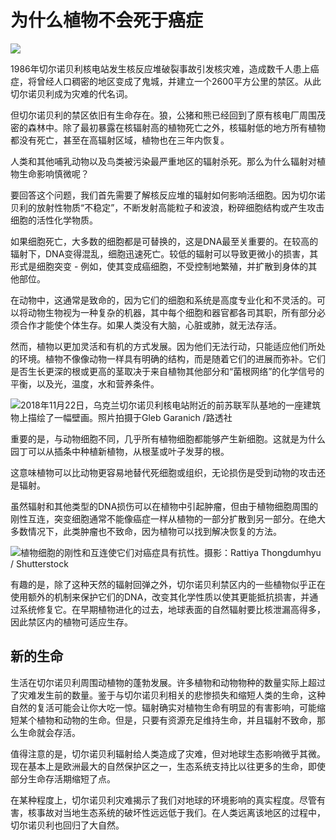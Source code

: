# 为什么植物不会死于癌症

<img src="http://images.doumiaotech.com/87108_back.jpg">

1986年切尔诺贝利核电站发生核反应堆破裂事故引发核灾难，造成数千人患上癌症，将曾经人口稠密的地区变成了鬼城，并建立一个2600平方公里的禁区。从此切尔诺贝利成为灾难的代名词。

但切尔诺贝利的禁区依旧有生命存在。狼，公猪和熊已经回到了原有核电厂周围茂密的森林中。除了最初暴露在核辐射高的植物死亡之外，核辐射低的地方所有植物都没有死亡，甚至在高辐射区域，植物也在三年内恢复。

人类和其他哺乳动物以及鸟类被污染最严重地区的辐射杀死。那么为什么辐射对植物生命影响慎微呢？

要回答这个问题，我们首先需要了解核反应堆的辐射如何影响活细胞。因为切尔诺贝利的放射性物质“不稳定”，不断发射高能粒子和波浪，粉碎细胞结构或产生攻击细胞的活性化学物质。

如果细胞死亡，大多数的细胞都是可替换的，这是DNA最至关重要的。在较高的辐射下，DNA变得混乱，细胞迅速死亡。较低的辐射可以导致更微小的损害，其形式是细胞突变 - 例如，使其变成癌细胞，不受控制地繁殖，并扩散到身体的其他部位。

在动物中，这通常是致命的，因为它们的细胞和系统是高度专业化和不灵活的。可以将动物生物视为一种复杂的机器，其中每个细胞和器官都各司其职，所有部分必须合作才能使个体生存。如果人类没有大脑，心脏或肺，就无法存活。

然而，植物以更加灵活和有机的方式发展。因为他们无法行动，只能适应他们所处的环境。植物不像像动物一样具有明确的结构，而是随着它们的进展而弥补。它们是否生长更深的根或更高的茎取决于来自植物其他部分和“菌根网络”的化学信号的平衡，以及光，温度，水和营养条件。

![2018年11月22日，乌克兰切尔诺贝利核电站附近的前苏联军队基地的一座建筑物上描绘了一幅壁画。照片拍摄于Gleb Garanich /路透社](https://images.theconversation.com/files/280731/original/file-20190621-61756-7oh2sx.jpg?ixlib=rb-1.1.0&q=45&auto=format&w=754&h=503&fit=crop&dpr=1)

重要的是，与动物细胞不同，几乎所有植物细胞都能够产生新细胞。这就是为什么园丁可以从插条中种植新植物，从根茎或叶子发芽的根。

这意味植物可以比动物更容易地替代死细胞或组织，无论损伤是受到动物的攻击还是辐射。

虽然辐射和其他类型的DNA损伤可以在植物中引起肿瘤，但由于植物细胞周围的刚性互连，突变细胞通常不能像癌症一样从植物的一部分扩散到另一部分。在绝大多数情况下，此类肿瘤也不致命，因为植物可以找到解决恢复的方法。

![植物细胞的刚性和互连使它们对癌症具有抗性。摄影：Rattiya Thongdumhyu / Shutterstock](https://images.theconversation.com/files/280724/original/file-20190621-61771-1mf6wtk.jpg?ixlib=rb-1.1.0&q=45&auto=format&w=754&h=503&fit=crop&dpr=1)

有趣的是，除了这种天然的辐射回弹之外，切尔诺贝利禁区内的一些植物似乎正在使用额外的机制来保护它们的DNA，改变其化学性质以使其更能抵抗损害，并通过系统修复它。在早期植物进化的过去，地球表面的自然辐射要比核泄漏高得多，因此禁区内的植物可适应生存。

## 新的生命

生活在切尔诺贝利周围动植物的蓬勃发展。许多植物和动物物种的数量实际上超过了灾难发生前的数量。鉴于与切尔诺贝利相关的悲惨损失和缩短人类的生命，这种自然的复活可能会让你大吃一惊。辐射确实对植物生命有明显的有害影响，可能缩短某个植物和动物的生命。但是，只要有资源充足维持生命，并且辐射不致命，那么生命就会存活。

值得注意的是，切尔诺贝利辐射给人类造成了灾难，但对地球生态影响微乎其微。现在基本上是欧洲最大的自然保护区之一，生态系统支持比以往更多的生命，即使部分生命存活期缩短了点。

在某种程度上，切尔诺贝利灾难揭示了我们对地球的环境影响的真实程度。尽管有害，核事故对当地生态系统的破坏性远远低于我们。在人类远离该地区的过程中，切尔诺贝利也回归了大自然。

